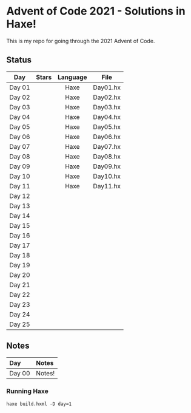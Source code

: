 # Advent of Code 2021 - Solutions in Haxe!

This is my repo for going through the 2021 Advent of Code.

## Status

|  Day   | Stars | Language |   File   |
| :----: | :---: | :------: | :------: |
| Day 01 |       |   Haxe   | Day01.hx |
| Day 02 |       |   Haxe   | Day02.hx |
| Day 03 |       |   Haxe   | Day03.hx |
| Day 04 |       |   Haxe   | Day04.hx |
| Day 05 |       |   Haxe   | Day05.hx |
| Day 06 |       |   Haxe   | Day06.hx |
| Day 07 |       |   Haxe   | Day07.hx |
| Day 08 |       |   Haxe   | Day08.hx |
| Day 09 |       |   Haxe   | Day09.hx |
| Day 10 |       |   Haxe   | Day10.hx |
| Day 11 |       |   Haxe   | Day11.hx |
| Day 12 |       |          |          |
| Day 13 |       |          |          |
| Day 14 |       |          |          |
| Day 15 |       |          |          |
| Day 16 |       |          |          |
| Day 17 |       |          |          |
| Day 18 |       |          |          |
| Day 19 |       |          |          |
| Day 20 |       |          |          |
| Day 21 |       |          |          |
| Day 22 |       |          |          |
| Day 23 |       |          |          |
| Day 24 |       |          |          |
| Day 25 |       |          |          |

## Notes

| Day    | Notes  |
| :----- | :----- |
| Day 00 | Notes! |

### Running Haxe

`haxe build.hxml -D day=1`
